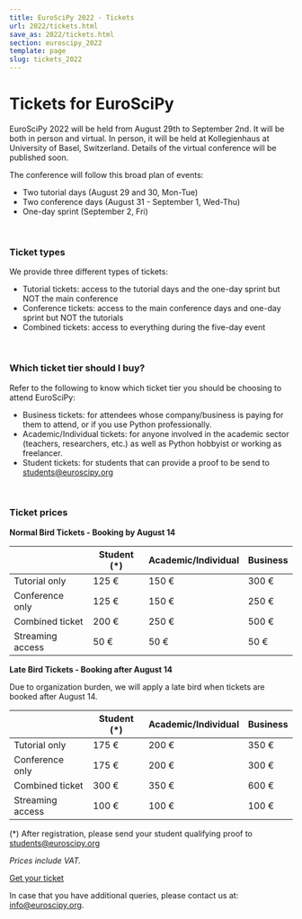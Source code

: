 ```yaml
---
title: EuroSciPy 2022 - Tickets
url: 2022/tickets.html
save_as: 2022/tickets.html
section: euroscipy_2022
template: page
slug: tickets_2022
---
```


# Tickets for EuroSciPy

EuroSciPy 2022 will be held from August 29th to September 2nd. It will be both
in person and virtual. In person, it will be held at Kollegienhaus at
University of Basel, Switzerland. Details of the virtual conference will be
published soon.

The conference will follow this broad plan of events:

- Two tutorial days (August 29 and 30, Mon-Tue)
- Two conference days (August 31 - September 1, Wed-Thu)
- One-day sprint (September 2, Fri)

<br>

### Ticket types

We provide three different types of tickets:

- Tutorial tickets: access to the tutorial days and the one-day sprint but NOT
  the main conference
- Conference tickets: access to the main conference days and one-day sprint but
  NOT the tutorials
- Combined tickets: access to everything during the five-day event

<br>

### Which ticket tier should I buy?

Refer to the following to know which ticket tier you should be choosing to
attend EuroSciPy:

- Business tickets: for attendees whose company/business is paying for them to
  attend, or if you use Python professionally.
- Academic/Individual tickets: for anyone involved in the academic sector
  (teachers, researchers, etc.) as well as Python hobbyist or working as
  freelancer.
- Student tickets: for students that can provide a proof to be send to
  <a href="mailto:students@euroscipy.org">students@euroscipy.org</a>

<br>

### Ticket prices

**Normal Bird Tickets - Booking by August 14**

|                  | Student (*) | Academic/Individual | Business |
|------------------|-------------|---------------------|----------|
| Tutorial only    | 125 €       | 150 €               | 300 €    |
| Conference only  | 125 €       | 150 €               | 250 €    |
| Combined ticket  | 200 €       | 250 €               | 500 €    |
| Streaming access | 50 €        | 50 €                | 50 €     |

**Late Bird Tickets - Booking after August 14**

Due to organization burden, we will apply a late bird when tickets are booked
after August 14.

|                  | Student (*) | Academic/Individual | Business |
|------------------|-------------|---------------------|----------|
| Tutorial only    | 175 €       | 200 €               | 350 €    |
| Conference only  | 175 €       | 200 €               | 300 €    |
| Combined ticket  | 300 €       | 350 €               | 600 €    |
| Streaming access | 100 €       | 100 €               | 100 €    |

(*) After registration, please send your student qualifying proof to
<a href="mailto:students@euroscipy.org">students@euroscipy.org</a>

*Prices include VAT.*

<a href="https://ti.to/pysv/euroscipy-2022" class="btn btn-primary btn-lg btn-block active" role="button" aria-pressed="true">Get your ticket</a>

In case that you have additional queries, please contact us at: <a href="mailto:info@euroscipy.org">info@euroscipy.org</a>.